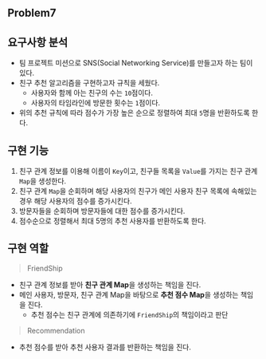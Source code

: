 ## Problem7

## 요구사항 분석

- 팀 프로젝트 미션으로 SNS(Social Networking Service)를 만들고자 하는 팀이 있다.
- 친구 추천 알고리즘을 구현하고자 규칙을 세웠다.
  - 사용자와 함께 아는 친구의 수는 `10`점이다.
  - 사용자의 타임라인에 방문한 횟수는 `1`점이다.
- 위의 추천 규칙에 따라 점수가 가장 높은 순으로 정렬하여 최대 `5`명을 반환하도록 한다.

## 구현 기능

1. 친구 관계 정보를 이용해 이름이 `Key`이고, 친구들 목록을 `Value`를 가지는 친구 관계 `Map`을 생성한다.
2. 친구 관계 `Map`을 순회하며 해당 사용자의 친구가 메인 사용자 친구 목록에 속해있는 경우 해당 사용자의 점수를 증가시킨다.
3. 방문자들을 순회하며 방문자들에 대한 점수를 증가시킨다.
4. 점수순으로 정렬해서 최대 5명의 추천 사용자를 반환하도록 한다.

## 구현 역할

> FriendShip

- 친구 관계 정보를 받아 **친구 관계 Map**을 생성하는 책임을 진다.
- 메인 사용자, 방문자, 친구 관계 Map을 바탕으로 **추천 점수 Map**을 생성하는 책임을 진다.
  - 추천 점수는 친구 관계에 의존하기에 `FriendShip`의 책임이라고 판단

> Recommendation

- 추천 점수를 받아 추천 사용자 결과를 반환하는 책임을 진다.